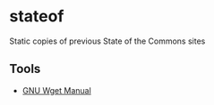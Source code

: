 # stateof

Static copies of previous State of the Commons sites


## Tools

- [GNU Wget Manual](http://www.gnu.org/software/wget/manual/wget.html)

